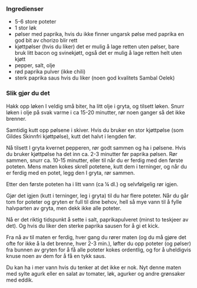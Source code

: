 
### Ingredienser
- 5-6 store poteter
- 1 stor løk
- pølser med paprika, hvis du ikke finner ungarsk pølse med paprika en god bit av chorizo blir rett
- kjøttpølser (hvis du liker) det er mulig å lage retten uten pølser, bare bruk litt bacon og svinekjøtt, også det er mulig å lage retten helt uten kjøtt
- pepper, salt, olje
- rød paprika pulver (ikke chili)
- sterk paprika saus hvis du liker (noen god kvalitets Sambal Oelek)

### Slik gjør du det
Hakk opp løken I veldig små biter, ha litt olje i gryta, og tilsett løken. Snurr løken i olje på svak varme i ca 15-20 minutter, rør noen ganger så det ikke brenner.

 Samtidig kutt opp pølsene i skiver. Hvis du bruker en stor kjøttpølse (som Gildes Skinnfri kjøttpølse), kutt det halvt i lengden før.

 Nå tilsett I gryta kvernet pepperen, rør godt sammen og ha i pølsene. Hvis du bruker kjøttpølse ha det inn ca. 2-3 minutter før paprika pølsen. Rør sammen, snurr ca. 10-15 minutter, eller til når du er ferdig med den første poteten. Mens maten kokes skrell potetene, kutt dem i terninger, og når du er ferdig med en potet, legg den I gryta, rør sammen.

 Etter den første poteten ha i litt vann (ca ¼ dl.) og selvfølgelig rør igjen.

 Gjør det igjen (kutt i terninger, leg i gryta) til du har flere poteter. Når du går tom for poteter og gryten er full til dine behov, hell så mye vann til å fylle halvparten av gryta, men dekk ikke alle poteter.

 Nå er det riktig tidspunkt å sette i salt, paprikapulveret (minst to teskjeer av det). Og hvis du liker den sterke paprika sausen for å gi et kick.

 Fra nå av til maten er ferdig, hver gang du rører maten (og du må gjøre det ofte for ikke å la det brenne, hver 2-3 min.), løfter du opp poteter (og pølser) fra bunnen av gryten for å få alle poteter kokes ordentlig, og for å uheldigvis knuse noen av dem for å få en tykk saus.

 Du kan ha i mer vann hvis du tenker at det ikke er nok. Nyt denne maten med sylte agurk eller en salat av tomater, løk, agurker og andre grønsaker med eddik.

    